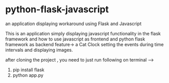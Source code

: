 # python-flask-javascript
an application displaying workaround using Flask and Javascript

This is an application simply displaying javascript functionality in the flask framework and how to use javascript as frontend and python flask framework as backend feature-> a Cat Clock setting the events during time intervals and displaying images.


after cloning the project , you need to just run following on terminal --> 
1. pip install flask
2. python app.py
